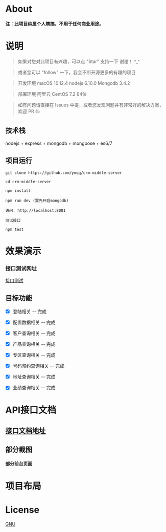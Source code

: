 # About


__注：此项目纯属个人瞎搞，不用于任何商业用途。__


# 说明

>  如果对您对此项目有兴趣，可以点 "Star" 支持一下 谢谢！ ^_^

>  或者您可以 "follow" 一下，我会不断开源更多的有趣的项目

>  开发环境 macOS 10.12.4  nodejs 6.10.0  Mongodb 3.4.2

>  部署环境 阿里云 CentOS 7.2 64位

>  如有问题请直接在 Issues 中提，或者您发现问题并有非常好的解决方案，欢迎 PR 👍


## 技术栈

nodejs + express + mongodb + mongoose + es6/7


## 项目运行


```
git clone https://github.com/ymqq/crm-middle-server  

cd crm-middle-server

npm install

npm run dev (需先开启mongodb)

访问: http://localhost:8001

测试接口

npm test

```


# 效果演示

### 接口测试网址
[接口测试](http://localhost:8001/)





## 目标功能

- [x] 登陆相关 -- 完成
- [x] 配置数据相关 -- 完成
- [x] 客户查询相关 -- 完成
- [x] 产品查询相关 -- 完成
- [x] 专区查询相关 -- 完成
- [x] 号码预约查询相关 -- 完成
- [x] 地址查询相关 -- 完成
- [x] 业绩查询相关 -- 完成



# API接口文档

## [接口文档地址](http://www.xiaoyaoji.cn/dashboard/#!/project/FPftTtFqh)





## 部分截图

#### 部分前台页面


# 项目布局



# License

[GNU](https://github.com/ymqq/crm-middle-server/master/LICENSE)
